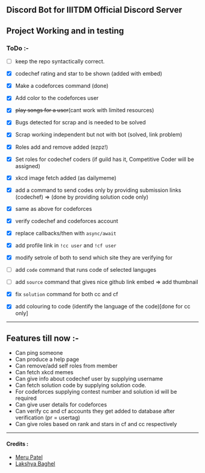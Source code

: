 ## Discord Bot for IIITDM Official Discord Server

## Project Working and in testing
### ToDo :-
- [ ] keep the repo syntactically correct.
- [X] codechef rating and star to be shown (added with embed)
- [X] Make a codeforces command (done)
- [x] Add color to the codeforces user
- [x] ~~play songs for a user~~(cant work with limited resources)
- [X] Bugs detected for scrap and is needed to be solved
- [X] Scrap working independent but not with bot (solved, link problem)
- [X] Roles add and remove added (ezpz!)
- [X] Set roles for codechef coders (if guild has it, Competitive Coder will be assigned)
- [X] xkcd image fetch added (as dailymeme) 
- [X] add a command to send codes only by providing submission links (codechef) => (done by providing solution code only)
- [X] same as above for codeforces
- [X] verify codechef and codeforces account
- [x] replace callbacks/then with `async/await` 
- [x] add profile link in `!cc user` and `!cf user`
- [x] modify setrole of both to send which site they are verifying for

- [ ] add `code` command that runs code of selected languges
- [ ] add `source` command that gives nice github link embed => add thumbnail 
- [X] fix `solution` command for both cc and cf
- [X] add colouring to code (identify the language of the code)[done for cc only]

---

## Features till now :-
- Can ping someone
- Can produce a help page
- Can remove/add self roles from member
- Can fetch xkcd memes
- Can give info about codechef user by supplying username
- Can fetch solution code by supplying solution code.
- For codeforces supplying contest number and solution id will be required
- Can give user details for codeforces
- Can verify cc and cf accounts they get added to database after verification (pr = usertag)
- Can give roles based on rank and stars in cf and cc respectively

---

#### Credits :
- [Meru Patel](http://github.com/janglee123)
- [Lakshya Baghel](http://github.com/get-thepacket)